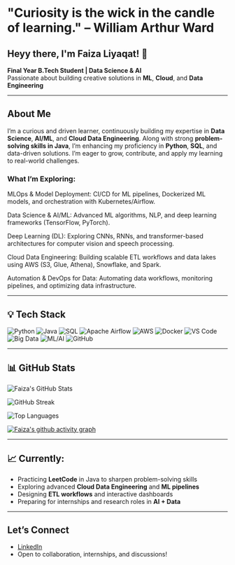 # "Curiosity is the wick in the candle of learning." – William Arthur Ward  

## Heyy there, I'm Faiza Liyaqat! 👋  

**Final Year B.Tech Student | Data Science & AI**  
Passionate about building creative solutions in **ML**, **Cloud**, and **Data Engineering**  

---

## About Me  

I’m a curious and driven learner, continuously building my expertise in **Data Science**, **AI/ML**, and **Cloud Data Engineering**. Along with strong **problem-solving skills in Java**, I’m enhancing my proficiency in **Python**, **SQL**, and data-driven solutions. I’m eager to grow, contribute, and apply my learning to real-world challenges.  

### What I’m Exploring:

MLOps & Model Deployment: CI/CD for ML pipelines, Dockerized ML models, and orchestration with Kubernetes/Airflow.

Data Science & AI/ML: Advanced ML algorithms, NLP, and deep learning frameworks (TensorFlow, PyTorch).

Deep Learning (DL): Exploring CNNs, RNNs, and transformer-based architectures for computer vision and speech processing.

Cloud Data Engineering: Building scalable ETL workflows and data lakes using AWS (S3, Glue, Athena), Snowflake, and Spark.

Automation & DevOps for Data: Automating data workflows, monitoring pipelines, and optimizing data infrastructure.

---

## 💡 Tech Stack  

![Python](https://img.shields.io/badge/Python-3776AB?style=for-the-badge&logo=python&logoColor=white)
![Java](https://img.shields.io/badge/Java-007396?style=for-the-badge&logo=openjdk&logoColor=white)
![SQL](https://img.shields.io/badge/SQL-336791?style=for-the-badge&logo=postgresql&logoColor=white)
![Apache Airflow](https://img.shields.io/badge/Apache%20Airflow-017CEE?style=for-the-badge&logo=apache-airflow&logoColor=white)
![AWS](https://img.shields.io/badge/AWS-FF9900?style=for-the-badge&logo=amazon-aws&logoColor=white)
![Docker](https://img.shields.io/badge/Docker-2496ED?style=for-the-badge&logo=docker&logoColor=white)
![VS Code](https://img.shields.io/badge/VS%20Code-007ACC?style=for-the-badge&logo=visual-studio-code&logoColor=white)
![Big Data](https://img.shields.io/badge/Big%20Data-FF6F00?style=for-the-badge&logo=apache-spark&logoColor=white)
![ML/AI](https://img.shields.io/badge/ML%2FAI-0A66C2?style=for-the-badge&logo=tensorflow&logoColor=white)
![GitHub](https://img.shields.io/badge/GitHub-181717?style=for-the-badge&logo=github&logoColor=white)

---

## 📊 GitHub Stats  

![Faiza's GitHub Stats](https://github-readme-stats.vercel.app/api?username=faizaliyaqat&show_icons=true&theme=radical)  

![GitHub Streak](https://github-readme-streak-stats.herokuapp.com/?user=faizaliyaqat&theme=radical)  

![Top Languages](https://github-readme-stats.vercel.app/api/top-langs/?username=faizaliyaqat&layout=compact&theme=radical)  

[![Faiza's github activity graph](https://github-readme-activity-graph.vercel.app/graph?username=faizaliyaqat&bg_color=0d1117&color=79fe96&line=79fe96&point=ffffff&area=true&hide_border=true)](https://github.com/ashutosh00710/github-readme-activity-graph)  

---

## 📈 Currently:
- Practicing **LeetCode** in Java to sharpen problem-solving skills  
- Exploring advanced **Cloud Data Engineering** and **ML pipelines**  
- Designing **ETL workflows** and interactive dashboards  
- Preparing for internships and research roles in **AI + Data**  

---

## Let’s Connect  

- [LinkedIn](https://www.linkedin.com/in/faiza-liyaqat-682137217/)  
- Open to collaboration, internships, and discussions!  

